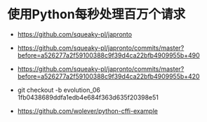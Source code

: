 # 使用Python每秒处理百万个请求

* https://github.com/squeaky-pl/japronto

* https://github.com/squeaky-pl/japronto/commits/master?before=a526277a2f59100388c9f39d4ca22bfb4909955b+490

* https://github.com/squeaky-pl/japronto/commits/master?before=a526277a2f59100388c9f39d4ca22bfb4909955b+420

* git checkout -b evolution_06 1fb0438689ddfa1edb4e684f363d635f20398e51

* https://github.com/wolever/python-cffi-example

